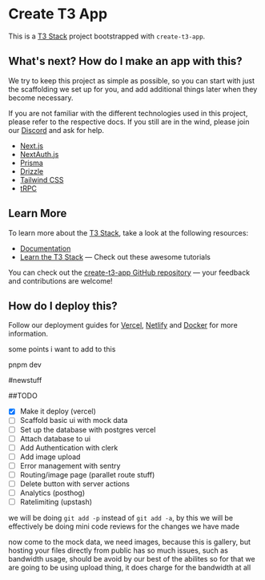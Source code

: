 # Create T3 App

This is a [T3 Stack](https://create.t3.gg/) project bootstrapped with `create-t3-app`.

## What's next? How do I make an app with this?

We try to keep this project as simple as possible, so you can start with just the scaffolding we set up for you, and add additional things later when they become necessary.

If you are not familiar with the different technologies used in this project, please refer to the respective docs. If you still are in the wind, please join our [Discord](https://t3.gg/discord) and ask for help.

- [Next.js](https://nextjs.org)
- [NextAuth.js](https://next-auth.js.org)
- [Prisma](https://prisma.io)
- [Drizzle](https://orm.drizzle.team)
- [Tailwind CSS](https://tailwindcss.com)
- [tRPC](https://trpc.io)

## Learn More

To learn more about the [T3 Stack](https://create.t3.gg/), take a look at the following resources:

- [Documentation](https://create.t3.gg/)
- [Learn the T3 Stack](https://create.t3.gg/en/faq#what-learning-resources-are-currently-available) — Check out these awesome tutorials

You can check out the [create-t3-app GitHub repository](https://github.com/t3-oss/create-t3-app) — your feedback and contributions are welcome!

## How do I deploy this?

Follow our deployment guides for [Vercel](https://create.t3.gg/en/deployment/vercel), [Netlify](https://create.t3.gg/en/deployment/netlify) and [Docker](https://create.t3.gg/en/deployment/docker) for more information.

some points i want to add to this

pnpm dev


#newstuff

##TODO

- [x] Make it deploy (vercel)
- [ ] Scaffold basic ui with mock data
- [ ] Set up the database with postgres vercel
- [ ] Attach database to ui 
- [ ] Add Authentication with clerk
- [ ] Add image upload
- [ ] Error management with sentry
- [ ] Routing/image page (parallet route stuff)
- [ ] Delete button with server actions
- [ ] Analytics (posthog)
- [ ] Ratelimiting (upstash)    

we will be doing `git add -p` instead of `git add -a`, by this we will be effectively be doing mini code reviews for the changes we have made

now come to the mock data, we need images, because this is gallery, but hosting your files directly from public has so much issues, such as bandwidth usage, should be avoid by our best of the abilites
so for that we are going to be using upload thing, it does charge for the bandwidth at all


